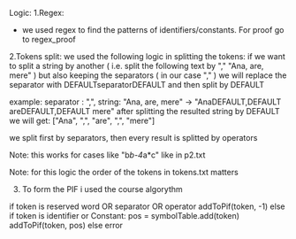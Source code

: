 Logic:
1.Regex:
- we used regex to find the patterns of identifiers/constants. For proof go to regex_proof

2.Tokens split:
we used the following logic in splitting the tokens:
if we want to split a string by another ( i.e. split the following text by "," "Ana, are, mere" ) but also keeping the separators ( in our case "," ) we will replace the separator with DEFAULTseparatorDEFAULT and then split by DEFAULT

example: separator : ",", string: "Ana, are, mere"
-> "AnaDEFAULT,DEFAULT areDEFAULT,DEFAULT mere"
after splitting the resulted string by DEFAULT we will get:
["Ana", ",", "are", ",", "mere"]


we split first by separators, then every result is splitted by operators

Note: this works for cases like "b*b-4*a*c" like in p2.txt

Note: for this logic the order of the tokens in tokens.txt matters


3. To form the PIF i used the course algorythm

if token is reserved word OR separator OR operator
addToPif(token, -1)
else if token is identifier or Constant:
pos = symbolTable.add(token)
addToPif(token, pos)
else
error
